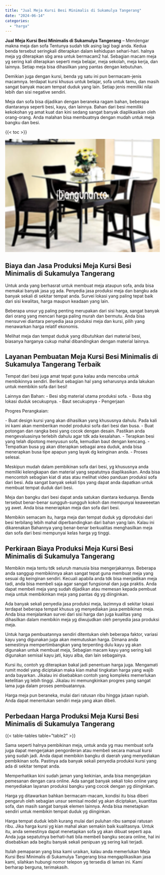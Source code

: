 ```yaml
---
title: "Jual Meja Kursi Besi Minimalis di Sukamulya Tangerang"
date: "2024-06-14"
categories: 
  - "harga"
---
```


**Jual Meja Kursi Besi Minimalis di Sukamulya Tangerang** – Mendengar makna meja dan sofa Tentunya sudah tdk asing lagi bagi anda. Kedua benda tersebut seringkali diterapkan dalam kehidupan sehari-hari. halnya meja yg diterapkan sbg area untuk bermacam2 hal. Sebagian macam meja yg sering kali diterapkan seperti meja belajar, meja sekolah, meja kerja, dan lainnya. Setiap meja bisa dihasilkan yang pantas dengan kebutuhan.

Demikian juga dengan kursi, benda yg satu ini pun bermacam-jenis macamnya. terdapat kursi khusus untuk belajar, sofa untuk tamu, dan masih sangat banyak macam tempat duduk yang lain. Setiap jenis memiliki nilai lebih dan sisi negative sendiri.

Meja dan sofa bisa dijadikan dengan beraneka ragam bahan, beberapa diantaranya seperti besi, kayu, dan lainnya. Bahan dari besi memiliki kekokohan yg amat kuat dan kini sedang sangat banyak diaplikasikan oleh orang-orang. Anda malahan bisa membuatnya dengan mudah untuk meja bangku dan besi.

{{< toc >}}

![Jual Meja Kursi Besi Minimalis di Sukamulya Tangerang](/images/jual-meja-besi-murah03.png)

## Biaya dan Jasa Produksi Meja Kursi Besi Minimalis di Sukamulya Tangerang

Untuk anda yang berhasrat untuk membuat meja ataupun sofa, anda bisa memakai banyak jasa yg ada. Penyedia jasa produksi meja dan bangku ada banyak sekali di sekitar tempat anda. Survei lokasi yang paling tepat baik dari sisi kwalitas, harga maupun keadaan yang lain.

Beberapa unsur yg paling penting merupakan dari sisi harga, sangat banyak dari orang yang mencari harga paling murah dan bermutu. Anda bisa mensurvei diantara penyedia jasa produksi meja dan kursi, pilih yang menawarkan harga relatif ekonomis.

Melihat meja dan tempat duduk yang dibutuhkan dari material besi, biasanya harganya cukup mahal dibandingkan dengan material lainnya.

## Layanan Pembuatan Meja Kursi Besi Minimalis di Sukamulya Tangerang Terbaik

Tempat dari besi juga amat tepat guna kalau anda mencoba untuk membikinnya sendiri. Berikut sebagian hal yang seharusnya anda lakukan untuk membikin sofa dari besi!

Lainnya dan Bahan: - Besi sbg material utama produksi sofa. - Busa sbg lokasi duduk secukupnya. - Baut secukupnya - Pengerjaan

Progres Perangkaian:

\- Buat design kursi yang akan dihasilkan yang khususnya dahulu. Pada kali ini kami akan memberikan model produksi sofa dari besi dan busa. - Buat potongan dan rangka besi yang cocok dengan desain. Pastikan anda mengevaluasinya terlebih dahulu agar tdk ada kesalahan. - Terapkan besi yang telah dipotong menyusun sofa, kemudian baut dengan kencang. - Tempatkan busa yg akan diterapkan sebagai area duduk, anda bisa menerapkan busa tipe apapun yang layak dg keinginan anda. - Proses selesai.

Meskipun mudah dalam pembikinan sofa dari besi, yg khususnya anda memiliki kelengkapan dan material yang sepatutnya diaplikasikan. Anda bisa mencontoh sebagian kiat di atas atau melihat video panduan produksi sofa dari besi. Ada sangat banyak sekali tips yang dapat anda dapatkan untuk membuat tempat duduk dari besi.

Meja dan bangku dari besi dapat anda satukan diantara keduanya. Benda tersebut benar-benar sungguh-sungguh kokoh dan mempunyai keaweeetan yg awet. Anda bisa menerapkan meja dan sofa dari besi.

Membikin semacam itu, harga meja dan tempat duduk yg diproduksi dari besi terbilang lebih mahal diperbandingkan dari bahan yang lain. Kalau ini dikarenakan Bahannya yang benar-benar berkualitas menghasilkan meja dan sofa dari besi mempunyai kelas harga yg tinggi.

## Perkiraan Biaya Produksi Meja Kursi Besi Minimalis di Sukamulya Tangerang

Membikin meja tentu tdk seluruh manusia bisa mengerjakannya. Beberapa anda sanggup membikinnya akan sangat tepat guna membuat meja yang sesuai dg keinginan sendiri. Kecuali apabila anda tdk bisa menjadikan meja tadi, anda bisa membeli saja agar sangat fungsional dan juga praktis. Anda dapat membeli meja yang sudah dijadikan atau memesan kepada pembuat meja untuk membikinkan meja yang pantas dg yg diinginkan.

Ada banyak sekali penyedia jasa produksi meja, lazimnya di sekitar lokasi terdapat beberapa tempat khusus yg menyediakan jasa pembikinan meja. Anda bisa menjalankan survei dari sisi harga dan juga kualitas yang dihasilkan dalam membikin meja yg diwujudkan oleh penyedia jasa produksi meja.

Untuk harga pembuatannya sendiri ditentukan oleh beberapa faktor, variasi kayu yang digunakan juga akan memutuskan harga. Dimana anda semestinya mempertimbangkan yang terpenting dulu kayu yg akan digunakan untuk membuat meja, Sebagian macam kayu yang sering kali digunakan semisal kayu jati, kayu alba, dan lain sebagainya.

Kursi itu, contoh yg diterapkan bakal jadi penentuan harga juga. Mengamati rumit model yang diciptakan maka kian mahal tingkatan harga yang wajib anda bayarkan. Jikalau ini disebabkan contoh yang kompleks memerlukan ketelitian yg lebih tinggi. Jikalau ini memungkinkan progres yang sangat lama juga dalam proses pembuatannya.

Harga meja pun beraneka, mulai dari ratusan ribu hingga jutaan rupiah. Anda dapat menentukan sendiri meja yang akan dibeli.

## Perbedaan Harga Produksi Meja Kursi Besi Minimalis di Sukamulya Tangerang

{{< table-tables table="table2" >}}

Sama seperti halnya pembikinan meja, untuk anda yg mau membuat sofa juga dapat mengerjakan pengorderan atau membeli secara manual kursi yang sudah jadi. Anda dapat membikin bangku di daerah yang menyediakan pembikinan sofa. Pastinya ada banyak sekali penyedia produksi kursi yang ada di sekitar tempat anda.

Memperhatikan kini sudah jaman yang kekinian, anda bisa mengerjakan pemesanan dengan cara online. Ada sangat banyak sekali toko online yang menyediakan layanan produksi bangku yang cocok dengan yg diinginkan.

Harga yg ditawarkan bahkan bermacam-macam, kondisi itu bisa diberi pengaruh oleh sebagian unsur semisal model yg akan diciptakan, kuantitas sofa, dan masih sangat banyak elemen lainnya. Anda bisa menetapkan sendiri untuk membikin tempat duduk yg diinginkan.

Harga tempat duduk lebih kurang mulai dari puluhan ribu sampai ratusan ribu. Jika harga kursi yg kian mahal akan semakin baik kualitasnya. Untuk itu, anda semestinya dapat menetapkan sofa yg akan dibuat seperti apa. Anda juga sepatutnya berhati-hati bila membeli bangku secara online, hal ini disebabkan ada begitu banyak sekali penipuan yg sering kali terjadi.

Itulah pemaparan yang bisa kami uraikan, kalau anda memerlukan Meja Kursi Besi Minimalis di Sukamulya Tangerang bisa mengaplikasikan jasa kami, silahkan hubungi nomor telepon yg tersedia di laman ini. Kami berharap berguna, terimakasih.
